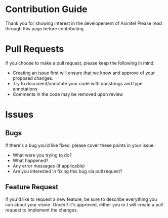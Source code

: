 # Contribution Guide
Thank you for showing interest in the developement of Axinite!
Please read through this page before contributing.
# Pull Requests
If you choose to make a pull request, please keep the following in mind:
- Creating an issue first will ensure that we know and approve of your proposed changes.
- Try to document/annotate your code with docstrings and type annotations
- Comments in the code may be removed upon review
# Issues
## Bugs
If there's a bug you'd like fixed, please cover these points in your issue:
- What were you trying to do?
- What happened?
- Any error messages (if applicable)
- Are you interested in fixing this bug via pull request?
## Feature Request
If you'd like to request a new feature, be sure to describe everything you can about your vision.
Once/if it's approved, either you or I will create a pull request to implement the changes.

